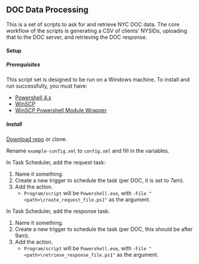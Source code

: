 ## DOC Data Processing

This is a set of scripts to ask for and retrieve NYC DOC data. The core workflow of the scripts is generating a CSV of clients' NYSIDs, uploading that to the DOC server, and retrieving the DOC response.

#### Setup

##### Prerequisites

This script set is designed to be run on a Windows machine. To install and run successfully, you must have:

* [Powershell 4.x](https://www.microsoft.com/en-us/download/details.aspx?id=40855)
* [WinSCP](https://winscp.net/eng/index.php)
* [WinSCP Powershell Module Wrapper](https://www.powershellgallery.com/packages/WinSCP/5.15.1.0)

##### Install

[Download repo](https://github.com/rcackerman/doc-data/archive/master.zip) or clone.

Rename `example-config.xml` to `config.xml` and fill in the variables.

In Task Scheduler, add the request task:

1. Name it something.
2. Create a new trigger to schedule the task (per DOC, it is set to 7am).
3. Add the action.
	* `Program/script` will be `Powershell.exe`, with `-File "<path>\create_request_file.ps1"` as the argument.

In Task Scheduler, add the response task:

1. Name it something.
2. Create a new trigger to schedule the task (per DOC, this should be after 9am).
3. Add the action.
	* `Program/script` will be `Powershell.exe`, with `-File "<path>\retrieve_response_file.ps1"` as the argument.
